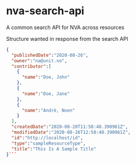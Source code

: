 # nva-search-api
A common search API for NVA across resources


Structure wanted in response from the search API


```JSON
{
  "publishedDate":"2020-08-26",
  "owner":"na@unit.no",
  "contributor":[
    {
      "name":"Doe, John"
    },
    {
      "name":"Doe, Jane"
    },
    {
      "name":"Andrè, Noen"
    }
  ],
  "createdDate":"2020-08-20T11:58:40.390961Z",
  "modifiedDate":"2020-08-26T12:58:40.390961Z",
  "id":"http://localhost/id",
  "type":"sampleResourceType",
  "title":"This Is A Sample Title"
}```